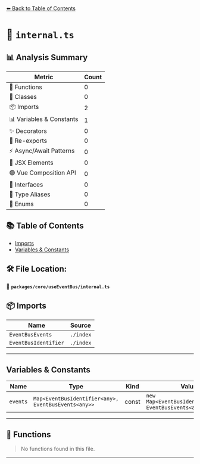 [⬅️ Back to Table of Contents](../../../index.md)

# 📄 `internal.ts`

## 📊 Analysis Summary

| Metric | Count |
|--------|-------|
| 🔧 Functions | 0 |
| 🧱 Classes | 0 |
| 📦 Imports | 2 |
| 📊 Variables & Constants | 1 |
| ✨ Decorators | 0 |
| 🔄 Re-exports | 0 |
| ⚡ Async/Await Patterns | 0 |
| 💠 JSX Elements | 0 |
| 🟢 Vue Composition API | 0 |
| 📐 Interfaces | 0 |
| 📑 Type Aliases | 0 |
| 🎯 Enums | 0 |

## 📚 Table of Contents

- [Imports](#imports)
- [Variables & Constants](#variables-constants)

## 🛠️ File Location:
📂 **`packages/core/useEventBus/internal.ts`**

## 📦 Imports

| Name | Source |
|------|--------|
| `EventBusEvents` | `./index` |
| `EventBusIdentifier` | `./index` |


---

## Variables & Constants

| Name | Type | Kind | Value | Exported |
|------|------|------|-------|----------|
| `events` | `Map<EventBusIdentifier<any>, EventBusEvents<any>>` | const | `new Map<EventBusIdentifier<any>, EventBusEvents<any>>()` | ✓ |


---

## 🔧 Functions

> No functions found in this file.


---